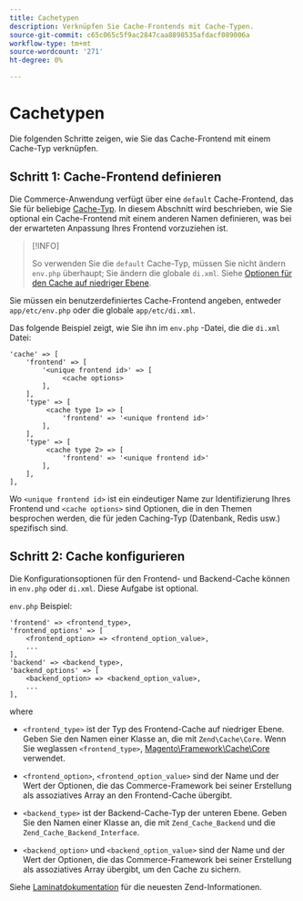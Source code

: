 ```yaml
---
title: Cachetypen
description: Verknüpfen Sie Cache-Frontends mit Cache-Typen.
source-git-commit: c65c065c5f9ac2847caa8898535afdacf089006a
workflow-type: tm+mt
source-wordcount: '271'
ht-degree: 0%

---
```


# Cachetypen

Die folgenden Schritte zeigen, wie Sie das Cache-Frontend mit einem Cache-Typ verknüpfen.

## Schritt 1: Cache-Frontend definieren

Die Commerce-Anwendung verfügt über eine `default` Cache-Frontend, das Sie für beliebige [Cache-Typ](../cli/manage-cache.md#clean-and-flush-cache-types). In diesem Abschnitt wird beschrieben, wie Sie optional ein Cache-Frontend mit einem anderen Namen definieren, was bei der erwarteten Anpassung Ihres Frontend vorzuziehen ist.

>[!INFO]
>
>So verwenden Sie die `default` Cache-Typ, müssen Sie nicht ändern `env.php` überhaupt; Sie ändern die globale `di.xml`. Siehe [Optionen für den Cache auf niedriger Ebene](cache-options.md).

Sie müssen ein benutzerdefiniertes Cache-Frontend angeben, entweder `app/etc/env.php` oder die globale `app/etc/di.xml`.

Das folgende Beispiel zeigt, wie Sie ihn im `env.php` -Datei, die die `di.xml` Datei:

```php?start_inline=1
'cache' => [
    'frontend' => [
        '<unique frontend id>' => [
             <cache options>
        ],
    ],
    'type' => [
         <cache type 1> => [
             'frontend' => '<unique frontend id>'
        ],
    ],
    'type' => [
         <cache type 2> => [
             'frontend' => '<unique frontend id>'
        ],
    ],
],
```

Wo `<unique frontend id>` ist ein eindeutiger Name zur Identifizierung Ihres Frontend und `<cache options>` sind Optionen, die in den Themen besprochen werden, die für jeden Caching-Typ (Datenbank, Redis usw.) spezifisch sind.

## Schritt 2: Cache konfigurieren

Die Konfigurationsoptionen für den Frontend- und Backend-Cache können in `env.php` oder `di.xml`. Diese Aufgabe ist optional.

`env.php` Beispiel:

```php?start_inline=1
'frontend' => <frontend_type>,
'frontend_options' => [
    <frontend_option> => <frontend_option_value>,
    ...
],
'backend' => <backend_type>,
'backend_options' => [
    <backend_option> => <backend_option_value>,
    ...
],
```

where

- `<frontend_type>` ist der Typ des Frontend-Cache auf niedriger Ebene. Geben Sie den Namen einer Klasse an, die mit `Zend\Cache\Core`.
Wenn Sie weglassen `<frontend_type>`, [Magento\Framework\Cache\Core](https://github.com/magento/magento2/blob/2.4/lib/internal/Magento/Framework/Cache/Core.php) verwendet.

- `<frontend_option>`, `<frontend_option_value>` sind der Name und der Wert der Optionen, die das Commerce-Framework bei seiner Erstellung als assoziatives Array an den Frontend-Cache übergibt.
- `<backend_type>` ist der Backend-Cache-Typ der unteren Ebene. Geben Sie den Namen einer Klasse an, die mit `Zend_Cache_Backend` und die `Zend_Cache_Backend_Interface`.
- `<backend_option>` und `<backend_option_value>` sind der Name und der Wert der Optionen, die das Commerce-Framework bei seiner Erstellung als assoziatives Array übergibt, um den Cache zu sichern.

Siehe [Laminatdokumentation](https://docs.laminas.dev/) für die neuesten Zend-Informationen.
